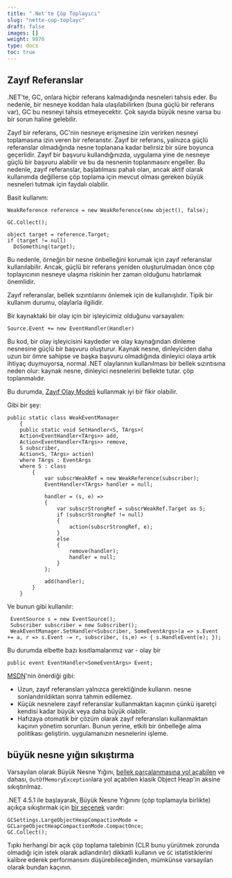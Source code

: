 ```yaml
---
title: ".Net'te Çöp Toplayıcı"
slug: "nette-cop-toplayc"
draft: false
images: []
weight: 9876
type: docs
toc: true
---
```


## Zayıf Referanslar
.NET'te, GC, onlara hiçbir referans kalmadığında nesneleri tahsis eder. Bu nedenle, bir nesneye koddan hala ulaşılabilirken (buna güçlü bir referans var), GC bu nesneyi tahsis etmeyecektir. Çok sayıda büyük nesne varsa bu bir sorun haline gelebilir.

Zayıf bir referans, GC'nin nesneye erişmesine izin verirken nesneyi toplamasına izin veren bir referanstır. Zayıf bir referans, yalnızca güçlü referanslar olmadığında nesne toplanana kadar belirsiz bir süre boyunca geçerlidir. Zayıf bir başvuru kullandığınızda, uygulama yine de nesneye güçlü bir başvuru alabilir ve bu da nesnenin toplanmasını engeller. Bu nedenle, zayıf referanslar, başlatılması pahalı olan, ancak aktif olarak kullanımda değillerse çöp toplama için mevcut olması gereken büyük nesneleri tutmak için faydalı olabilir.

Basit kullanım:

    WeakReference reference = new WeakReference(new object(), false);
    
    GC.Collect();
    
    object target = reference.Target;
    if (target != null)
      DoSomething(target);

Bu nedenle, örneğin bir nesne önbelleğini korumak için zayıf referanslar kullanılabilir. Ancak, güçlü bir referans yeniden oluşturulmadan önce çöp toplayıcının nesneye ulaşma riskinin her zaman olduğunu hatırlamak önemlidir.

Zayıf referanslar, bellek sızıntılarını önlemek için de kullanışlıdır. Tipik bir kullanım durumu, olaylarla ilgilidir.

Bir kaynaktaki bir olay için bir işleyicimiz olduğunu varsayalım:

    Source.Event += new EventHandler(Handler)

Bu kod, bir olay işleyicisini kaydeder ve olay kaynağından dinleme nesnesine güçlü bir başvuru oluşturur. Kaynak nesne, dinleyiciden daha uzun bir ömre sahipse ve başka başvuru olmadığında dinleyici olaya artık ihtiyaç duymuyorsa, normal .NET olaylarının kullanılması bir bellek sızıntısına neden olur: kaynak nesne, dinleyici nesnelerini bellekte tutar. çöp toplanmalıdır.

Bu durumda, [Zayıf Olay Modeli][1] kullanmak iyi bir fikir olabilir.

Gibi bir şey:

    public static class WeakEventManager
        {
        public static void SetHandler<S, TArgs>(
        Action<EventHandler<TArgs>> add,
        Action<EventHandler<TArgs>> remove,
        S subscriber,
        Action<S, TArgs> action)
        where TArgs : EventArgs
        where S : class
            {
                var subscrWeakRef = new WeakReference(subscriber);
                EventHandler<TArgs> handler = null;
    
                handler = (s, e) =>
                {
                    var subscrStrongRef = subscrWeakRef.Target as S;
                    if (subscrStrongRef != null)
                    {
                        action(subscrStrongRef, e);
                    }
                    else
                    {
                        remove(handler);
                        handler = null;
                    }
                };
    
                add(handler);
            }
        }

Ve bunun gibi kullanılır:

     EventSource s = new EventSource();
     Subscriber subscriber = new Subscriber();
     WeakEventManager.SetHandler<Subscriber, SomeEventArgs>(a => s.Event += a, r => s.Event -= r, subscriber, (s,e) => { s.HandleEvent(e); });

Bu durumda elbette bazı kısıtlamalarımız var - olay bir

    public event EventHandler<SomeEventArgs> Event;

[MSDN][2]'nin önerdiği gibi:

- Uzun, zayıf referansları yalnızca gerektiğinde kullanın.
nesne sonlandırıldıktan sonra tahmin edilemez.
- Küçük nesnelere zayıf referanslar kullanmaktan kaçının çünkü işaretçi
kendisi kadar büyük veya daha büyük olabilir.
- Hafızaya otomatik bir çözüm olarak zayıf referansları kullanmaktan kaçının
yönetim sorunları. Bunun yerine, etkili bir önbelleğe alma politikası geliştirin.
uygulamanızın nesnelerini işleme.


[1]: https://msdn.microsoft.com/en-us/library/aa970850(v=vs.110).aspx
[2]: https://msdn.microsoft.com/en-us/library/ms404247(v=vs.110).aspx#anchor_1

## büyük nesne yığın sıkıştırma
Varsayılan olarak Büyük Nesne Yığını, [bellek parçalanmasına yol açabilen][1] ve dahası, `OutOfMemoryException`lara yol açabilen klasik Object Heap'in aksine sıkıştırılmaz.

.NET 4.5.1 ile başlayarak, Büyük Nesne Yığınını (çöp toplamayla birlikte) açıkça sıkıştırmak için [bir seçenek][2] vardır:

    GCSettings.LargeObjectHeapCompactionMode = GCLargeObjectHeapCompactionMode.CompactOnce;
    GC.Collect();   

Tıpkı herhangi bir açık çöp toplama talebinin (CLR bunu yürütmek zorunda olmadığı için istek olarak adlandırılır) dikkatli kullanın ve `GC` istatistiklerini kalibre ederek performansını düşürebileceğinden, mümkünse varsayılan olarak bundan kaçının.

[1]: https://www.simple-talk.com/dotnet/.net-sramework/the-dangers-of-large-sacject-heap/
[2]: https://msdn.microsoft.com/en-us/library/system.runtime.gcsettings.largeobjectheapcompactionmode(v=vs.110).aspx

